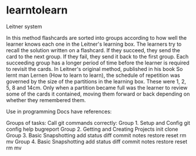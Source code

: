 # learntolearn

Leitner system

In this method flashcards are sorted into groups according to how well the learner knows each one in the Leitner's learning box. The learners try to recall the solution written on a flashcard. If they succeed, they send the card to the next group. If they fail, they send it back to the first group. Each succeeding group has a longer period of time before the learner is required to revisit the cards. In Leitner's original method, published in his book So lernt man Lernen (How to learn to learn), the schedule of repetition was governed by the size of the partitions in the learning box. These were 1, 2, 5, 8 and 14cm. Only when a partition became full was the learner to review some of the cards it contained, moving them forward or back depending on whether they remembered them.

Use in programming
Docs have references:

Groups of tasks:
Call git commands correctly:
Group 1.
Setup and Config
git
config
help
bugreport
Group 2.
Getting and Creating Projects
init
clone
Group 3.
Basic Snapshotting
add
status
diff
commit
notes
restore
reset
rm
mv
Group 4.
Basic Snapshotting
add
status
diff
commit
notes
restore
reset
rm
mv


